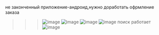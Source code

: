 не законченный приложение-андроид,нужно доработать офрмление заказа 
>>>>>>
>>>![image](https://github.com/user-attachments/assets/654dc218-49c1-497d-b651-836a7dbed743)
![image](https://github.com/user-attachments/assets/205c7ec7-9968-42b1-be73-8c61540f7a3f)
![image](https://github.com/user-attachments/assets/fc093833-2cdd-4dd0-b91e-4186b33e8c2b)
![image](https://github.com/user-attachments/assets/c230cde2-f020-4109-9dd8-b2be831d78ef)
поиск работает
>>> ![image](https://github.com/user-attachments/assets/2658246d-b41b-426c-80dd-58ab3e093029)


